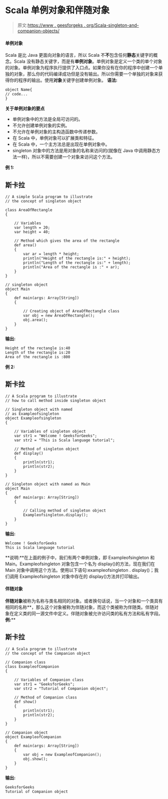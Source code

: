 # Scala 单例对象和伴随对象

> 原文:[https://www . geesforgeks . org/Scala-singleton-and-companion-objects/](https://www.geeksforgeeks.org/scala-singleton-and-companion-objects/)

#### 单例对象

Scala 是比 Java 更面向对象的语言，所以 Scala 不**不**包含任何**静态**关键字的概念。Scala 没有静态关键字，而是有**单例对象**。单例对象是定义一个类的单个对象的对象。单例对象为程序执行提供了入口点。如果你没有在你的程序中创建一个单独的对象，那么你的代码编译成功但是没有输出。所以你需要一个单独的对象来获得你的程序的输出。使用**对象**关键字创建单例对象。
**语法:**

```
object Name{
// code...
}
```

**关于单例对象的要点**

*   单例对象中的方法是全局可访问的。
*   不允许创建单例对象的实例。
*   不允许在单例对象的主构造函数中传递参数。
*   在 Scala 中，单例对象可以扩展类和特征。
*   在 Scala 中，一个主方法总是出现在单例对象中。
*   singleton 对象中的方法是用对象的名称来访问的(就像在 Java 中调用静态方法一样)，所以不需要创建一个对象来访问这个方法。

**例 1:**

## 斯卡拉

```
// A simple Scala program to illustrate
// the concept of singleton object

class AreaOfRectangle
{

    // Variables
    var length = 20;
    var height = 40;

    // Method which gives the area of the rectangle
    def area()
    {
        var ar = length * height;
        println("Height of the rectangle is:" + height);
        println("Length of the rectangle is:" + length);
        println("Area of the rectangle is :" + ar);
    }
}

// singleton object
object Main
{
    def main(args: Array[String])
    {

        // Creating object of AreaOfRectangle class
        var obj = new AreaOfRectangle();
        obj.area();
    }
}
```

**输出:**

```
Height of the rectangle is:40
Length of the rectangle is:20
Area of the rectangle is :800
```

**例 2:**

## 斯卡拉

```
// A Scala program to illustrate
// how to call method inside singleton object

// Singleton object with named
// as Exampleofsingleton
object Exampleofsingleton
{

    // Variables of singleton object
    var str1 = "Welcome ! GeeksforGeeks";
    var str2 = "This is Scala language tutorial";

    // Method of singleton object
    def display()
    {
        println(str1);
        println(str2);
    }
}

// Singleton object with named as Main
object Main
{
    def main(args: Array[String])
    {

        // Calling method of singleton object
        Exampleofsingleton.display();
    }
}
```

**输出:**

```
Welcome ! GeeksforGeeks
This is Scala language tutorial
```

**说明:**在上面的例子中，我们有两个单例对象，即 Exampleofsingleton 和 Main。Exampleofsingleton 对象包含一个名为 display()的方法，现在我们在 Main 对象中调用这个方法。使用以下语句:exampleofsingleton . display()；我们调用 Exampleofsingleton 对象中存在的 display()方法并打印输出。

#### 伴随对象

**伴随对象**被称为名称与类名相同的对象。或者换句话说，当一个对象和一个类具有相同的名称**，那么这个对象被称为伴随对象，而这个类被称为伴随类。伴随对象在定义类的同一源文件中定义。伴随对象被允许访问类的私有方法和私有字段。
**例:**** 

## **斯卡拉**

```
// A Scala program to illustrate
// the concept of the Companion object

// Companion class
class ExampleofCompanion
{

    // Variables of Companion class
    var str1 = "GeeksforGeeks";
    var str2 = "Tutorial of Companion object";

    // Method of Companion class
    def show()
    {
        println(str1);
        println(str2);
    }
}

// Companion object
object ExampleofCompanion
{
    def main(args: Array[String])
    {
        var obj = new ExampleofCompanion();
        obj.show();
    }
}
```

****输出:**** 

```
GeeksforGeeks
Tutorial of Companion object
```